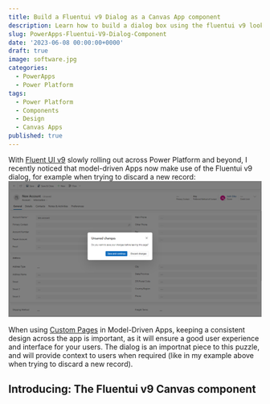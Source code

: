```yaml
---
title: Build a Fluentui v9 Dialog as a Canvas App component
description: Learn how to build a dialog box using the fluentui v9 look and feel.
slug: PowerApps-Fluentui-V9-Dialog-Component
date: '2023-06-08 00:00:00+0000'
draft: true
image: software.jpg
categories:
  - PowerApps
  - Power Platform
tags:
  - Power Platform
  - Components
  - Design
  - Canvas Apps
published: true
---
```


With [Fluent UI v9](https://react.fluentui.dev/?path=/docs/concepts-introduction--page) slowly rolling out across Power Platform and beyond, I recently noticed that model-driven Apps now make use of the Fluentui v9 dialog, for example when trying to discard a new record: 
![Model-Driven App dialog](model-driven-app-dialog.png)

When using [Custom Pages](https://learn.microsoft.com/en-us/power-apps/maker/model-driven-apps/model-app-page-overview) in Model-Driven Apps, keeping a consistent design across the app is important, as it will ensure a good user experience and interface for your users. The dialog is an importnat piece to this puzzle, and will provide context to users when required (like in my example above when trying to discard a new record).

## Introducing: The Fluentui v9 Canvas component






